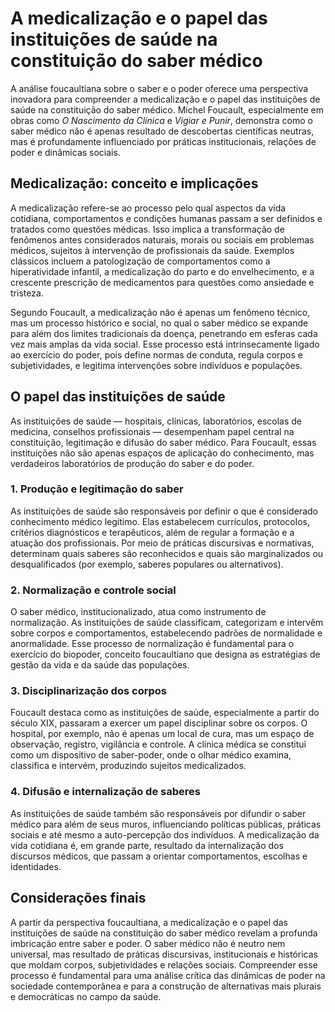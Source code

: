 # A medicalização e o papel das instituições de saúde na constituição do saber médico

A análise foucaultiana sobre o saber e o poder oferece uma perspectiva inovadora para compreender a medicalização e o papel das instituições de saúde na constituição do saber médico. Michel Foucault, especialmente em obras como *O Nascimento da Clínica* e *Vigiar e Punir*, demonstra como o saber médico não é apenas resultado de descobertas científicas neutras, mas é profundamente influenciado por práticas institucionais, relações de poder e dinâmicas sociais.

## Medicalização: conceito e implicações

A medicalização refere-se ao processo pelo qual aspectos da vida cotidiana, comportamentos e condições humanas passam a ser definidos e tratados como questões médicas. Isso implica a transformação de fenômenos antes considerados naturais, morais ou sociais em problemas médicos, sujeitos à intervenção de profissionais da saúde. Exemplos clássicos incluem a patologização de comportamentos como a hiperatividade infantil, a medicalização do parto e do envelhecimento, e a crescente prescrição de medicamentos para questões como ansiedade e tristeza.

Segundo Foucault, a medicalização não é apenas um fenômeno técnico, mas um processo histórico e social, no qual o saber médico se expande para além dos limites tradicionais da doença, penetrando em esferas cada vez mais amplas da vida social. Esse processo está intrinsecamente ligado ao exercício do poder, pois define normas de conduta, regula corpos e subjetividades, e legitima intervenções sobre indivíduos e populações.

## O papel das instituições de saúde

As instituições de saúde — hospitais, clínicas, laboratórios, escolas de medicina, conselhos profissionais — desempenham papel central na constituição, legitimação e difusão do saber médico. Para Foucault, essas instituições não são apenas espaços de aplicação do conhecimento, mas verdadeiros laboratórios de produção do saber e do poder.

### 1. **Produção e legitimação do saber**

As instituições de saúde são responsáveis por definir o que é considerado conhecimento médico legítimo. Elas estabelecem currículos, protocolos, critérios diagnósticos e terapêuticos, além de regular a formação e a atuação dos profissionais. Por meio de práticas discursivas e normativas, determinam quais saberes são reconhecidos e quais são marginalizados ou desqualificados (por exemplo, saberes populares ou alternativos).

### 2. **Normalização e controle social**

O saber médico, institucionalizado, atua como instrumento de normalização. As instituições de saúde classificam, categorizam e intervêm sobre corpos e comportamentos, estabelecendo padrões de normalidade e anormalidade. Esse processo de normalização é fundamental para o exercício do biopoder, conceito foucaultiano que designa as estratégias de gestão da vida e da saúde das populações.

### 3. **Disciplinarização dos corpos**

Foucault destaca como as instituições de saúde, especialmente a partir do século XIX, passaram a exercer um papel disciplinar sobre os corpos. O hospital, por exemplo, não é apenas um local de cura, mas um espaço de observação, registro, vigilância e controle. A clínica médica se constitui como um dispositivo de saber-poder, onde o olhar médico examina, classifica e intervém, produzindo sujeitos medicalizados.

### 4. **Difusão e internalização de saberes**

As instituições de saúde também são responsáveis por difundir o saber médico para além de seus muros, influenciando políticas públicas, práticas sociais e até mesmo a auto-percepção dos indivíduos. A medicalização da vida cotidiana é, em grande parte, resultado da internalização dos discursos médicos, que passam a orientar comportamentos, escolhas e identidades.

## Considerações finais

A partir da perspectiva foucaultiana, a medicalização e o papel das instituições de saúde na constituição do saber médico revelam a profunda imbricação entre saber e poder. O saber médico não é neutro nem universal, mas resultado de práticas discursivas, institucionais e históricas que moldam corpos, subjetividades e relações sociais. Compreender esse processo é fundamental para uma análise crítica das dinâmicas de poder na sociedade contemporânea e para a construção de alternativas mais plurais e democráticas no campo da saúde.